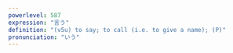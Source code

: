 ```yaml
---
powerlevel: 587
expression: "言う"
definition: "(v5u) to say; to call (i.e. to give a name); (P)"
pronunciation: "いう"
---
```

